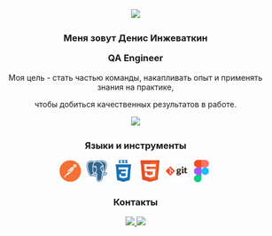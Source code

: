 <div align="center">
  <img src="https://media.giphy.com/media/v1.Y2lkPTc5MGI3NjExNzAzeDljbHg5aTc5czc0eDkycWU0bzFwNXF2Mm1rcTVzNnRta281MyZlcD12MV9pbnRlcm5hbF9naWZfYnlfaWQmY3Q9Zw/NrdTqb3RMub0N2fAIF/giphy.gif" width="100"/>
</div>
<div align="center"><h3>Меня зовут Денис Инжеваткин<p>QA Engineer</p></h3></div>
<div align="center">Моя цель - стать частью команды, накапливать опыт и применять знания на практике, <p>чтобы добиться качественных результатов в работе.</p></div>
<div id="badges" align="center">
  <a href="https://cv.hexlet.io/ru/resumes/3455">
   <img src="https://img.shields.io/badge/My%20CV-blue?style=plastic"/>
  </a>
</div>

<div align="center">
<h3>Языки и инструменты</h3>
</div>
<div align="center">
  <img src="https://github.com/devicons/devicon/blob/master/icons/postman/postman-original.svg"   alt="postman" width="40" height="40"/>&nbsp;
  <img src="https://github.com/devicons/devicon/blob/master/icons/postgresql/postgresql-plain.svg"  alt="postgresql" width="40" height="40"/>&nbsp;
  <img src="https://github.com/devicons/devicon/blob/master/icons/css3/css3-plain-wordmark.svg"   alt="CSS" width="40" height="40"/>&nbsp;
  <img src="https://github.com/devicons/devicon/blob/master/icons/html5/html5-original.svg"  alt="HTML" width="40" height="40"/>&nbsp;
  <img src="https://github.com/devicons/devicon/blob/master/icons/git/git-original-wordmark.svg"  **alt="Git" width="40" height="40"/>
  <img src="https://github.com/devicons/devicon/blob/master/icons/figma/figma-original.svg"  **alt="figma" width="40" height="40"/>
</div>

<div align="center">
<h3>Контакты</h3>
</div>

<div id="badges" align="center">
  <a href="https://t.me/+79176352507">
   <img src="https://img.shields.io/badge/Telegram-blue?style=for-the-badge&logo=telegram&logoColor=white"/>
  </a>
  <a href="mailto:vlad@webref.ru">
  <img src="https://img.shields.io/badge/Mail-red?style=for-the-badge&logo=gmail"/>
  </a>
</div>

